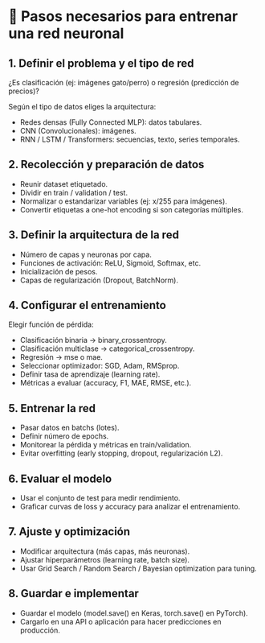 # 🔑 Pasos necesarios para entrenar una red neuronal
## 1. Definir el problema y el tipo de red
¿Es clasificación (ej: imágenes gato/perro) o regresión (predicción de precios)?

Según el tipo de datos eliges la arquitectura:

- Redes densas (Fully Connected MLP): datos tabulares.
- CNN (Convolucionales): imágenes.
- RNN / LSTM / Transformers: secuencias, texto, series temporales.

## 2. Recolección y preparación de datos
- Reunir dataset etiquetado.
- Dividir en train / validation / test.
- Normalizar o estandarizar variables (ej: x/255 para imágenes).
- Convertir etiquetas a one-hot encoding si son categorías múltiples.
## 3. Definir la arquitectura de la red
- Número de capas y neuronas por capa.
- Funciones de activación: ReLU, Sigmoid, Softmax, etc.
- Inicialización de pesos.
- Capas de regularización (Dropout, BatchNorm).
## 4. Configurar el entrenamiento
Elegir función de pérdida:

- Clasificación binaria → binary_crossentropy.
- Clasificación multiclase → categorical_crossentropy.
- Regresión → mse o mae.
- Seleccionar optimizador: SGD, Adam, RMSprop.
- Definir tasa de aprendizaje (learning rate).
- Métricas a evaluar (accuracy, F1, MAE, RMSE, etc.).

## 5. Entrenar la red
- Pasar datos en batchs (lotes).
- Definir número de epochs.
- Monitorear la pérdida y métricas en train/validation.
- Evitar overfitting (early stopping, dropout, regularización L2).
## 6. Evaluar el modelo
- Usar el conjunto de test para medir rendimiento.
- Graficar curvas de loss y accuracy para analizar el entrenamiento.
## 7. Ajuste y optimización
- Modificar arquitectura (más capas, más neuronas).
- Ajustar hiperparámetros (learning rate, batch size).
- Usar Grid Search / Random Search / Bayesian optimization para tuning.
## 8. Guardar e implementar
- Guardar el modelo (model.save() en Keras, torch.save() en PyTorch).
- Cargarlo en una API o aplicación para hacer predicciones en producción.